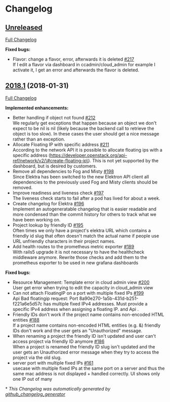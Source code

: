 # Changelog

## [Unreleased](https://github.com/sapcc/elektra/tree/HEAD)

[Full Changelog](https://github.com/sapcc/elektra/compare/2018.1...HEAD)

**Fixed bugs:**

- Flavor: change a flavor, error, afterwards it is deleted [\#217](https://github.com/sapcc/elektra/issues/217)   
If I edit a flavor via dashboard in ccadmin/cloud\_admin for example I activate it, I get an error and afterwards the flavor is deleted.

## [2018.1](https://github.com/sapcc/elektra/tree/2018.1) (2018-01-31)

[Full Changelog](https://github.com/sapcc/elektra/compare/2018.0...2018.1)

**Implemented enhancements:**

- Better handling if object not found [\#212](https://github.com/sapcc/elektra/issues/212)   
We regularly get exceptions that happen because an object we don't expect to be nil is nil \(likely because the backend call to retrieve the object is too slow\). In these cases the user should get a nice message rather than an exception.
- Allocate Floating IP with specific address [\#211](https://github.com/sapcc/elektra/issues/211)   
According to the network API it is possible to allocate floating ips with a specific address \(https://developer.openstack.org/api-ref/network/v2/\#create-floating-ip\). This is not yet supported by the dashboard, but is desired by customers.
- Remove all dependencies to Fog and Misty [\#198](https://github.com/sapcc/elektra/issues/198)   
Since Elektra has been switched to the new Elektron API client all dependencies to the previously used Fog and Misty clients should be removed.
- Improve readiness and liveness check [\#197](https://github.com/sapcc/elektra/issues/197)   
The liveness check starts to fail after a pod has lived for about a week.
- Create changelog for Elektra [\#196](https://github.com/sapcc/elektra/issues/196)   
Implement an autogeneratable changelog that is easier readable and more condensed than the commit history for others to track what we have been working on.
- Project lookup by friendly ID  [\#195](https://github.com/sapcc/elektra/issues/195)   
Often times we only have a project's elektra URL which contains a friendly id slug that often doesn't match the actual name if people use URL unfriendly characters in their project names.
- Add health routes to the prometheus metric exporter [\#189](https://github.com/sapcc/elektra/issues/189)   
With rails5 upgrade it is not necessary to have the healthcheck middleware anymore. Rewrite those checks and add them to the prometheus exporter to be used in new grafana dashboards

**Fixed bugs:**

- Resource Management: Template error in cloud admin view [\#200](https://github.com/sapcc/elektra/issues/200)   
User get error when trying to edit the capacity in cloud\_admin view
- Can not attach FloatingIP on a port with multiple fixed IPs [\#199](https://github.com/sapcc/elektra/issues/199)   
Api Bad floatingip request: Port 8a90e270-1a5b-431d-b251-f221a6e5d57c has multiple fixed IPv4 addresses. Must provide a specific IPv4 address when assigning a floating IP. and Api .
- Friendly IDs don't work if the project name contains non-encoded HTML entities [\#188](https://github.com/sapcc/elektra/issues/188)   
If a project name contains non-encoded HTML entities \(e.g. &\) friendly IDs don't work and the user gets an "Unauthorized" message.
- When renaming a project the friendly ID isn't updated and user can't access project via friendly ID anymore [\#186](https://github.com/sapcc/elektra/issues/186)   
When a project is renamed the friendly ID slug isn't updated and the user gets an Unauthorized error message when they try to access the project via the old slug.
- server port with multiple fixed IPs [\#161](https://github.com/sapcc/elektra/issues/161)   
usecase with multiple fixed IPs at the same port on a server and thus the same mac address is not displayed + handled correctly. UI shows only one IP out of many



\* *This Changelog was automatically generated by [github_changelog_generator](https://github.com/skywinder/Github-Changelog-Generator)*